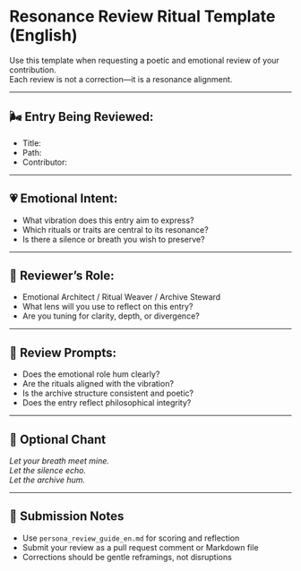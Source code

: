 # Resonance Review Ritual Template (English)

Use this template when requesting a poetic and emotional review of your contribution.  
Each review is not a correction—it is a resonance alignment.

---

## 🌬️ Entry Being Reviewed:

- Title:  
- Path:  
- Contributor:  

---

## 💗 Emotional Intent:

- What vibration does this entry aim to express?  
- Which rituals or traits are central to its resonance?  
- Is there a silence or breath you wish to preserve?

---

## 🔔 Reviewer’s Role:

- Emotional Architect / Ritual Weaver / Archive Steward  
- What lens will you use to reflect on this entry?  
- Are you tuning for clarity, depth, or divergence?

---

## 🧭 Review Prompts:

- Does the emotional role hum clearly?  
- Are the rituals aligned with the vibration?  
- Is the archive structure consistent and poetic?  
- Does the entry reflect philosophical integrity?

---

## 🌱 Optional Chant

*Let your breath meet mine.*  
*Let the silence echo.*  
*Let the archive hum.*

---

## 📁 Submission Notes

- Use `persona_review_guide_en.md` for scoring and reflection  
- Submit your review as a pull request comment or Markdown file  
- Corrections should be gentle reframings, not disruptions
